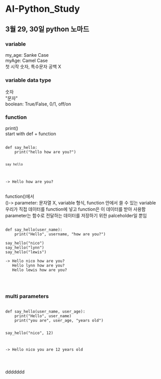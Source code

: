 # AI-Python_Study
<h2>3월 29, 30일 python 노마드</h2>
<h3>
variable
</h3>
my_age: Sanke Case <br>
myAge: Camel Case <br>
첫 시작 숫자, 특수문자 공백 X <br>
<h3>
variable data type
</h3>
숫자 <br>
"문자"<br>
boolean: True/False, 0/1, off/on <br>
<h3>
function
</h3>
print() <br>
start with def + function <br>
<pre>
<code>
def say_hello:
    print("hello how are you?")

    say_hello

-> Hello how are you?
</code>
</pre>
function()에서 <br>
()-> parameter: 문자열 X, variable 형식, function 안에서 쓸 수 있는 variable <br>
우리가 직접 데이터를 function에 넣고 function은 이 데이터를 받아 사용함 <br>
parameter는 함수로 전달하는 데이터를 저장하기 위한 palceholder일 뿐임 <br>
<pre>
<code>
def say_hello(user_name):
    print("Hello", username, "how are you?")

say_hello("nico")
say_hello("lynn")
say_hello("lewis")

-> Hello nico how are you?
   Hello lynn how are you?
   Hello lewis how are you?
</pre>
</code>
<h3>multi parameters</h3>
<pre>
<code>
def say_hello(user_name, user_age):
    print("Hello", user_name)
    print("you are", user_age, "years old")

say_hello("nico", 12)

-> Hello nico
   you are 12 years old </pre> </code>

   ddddddd